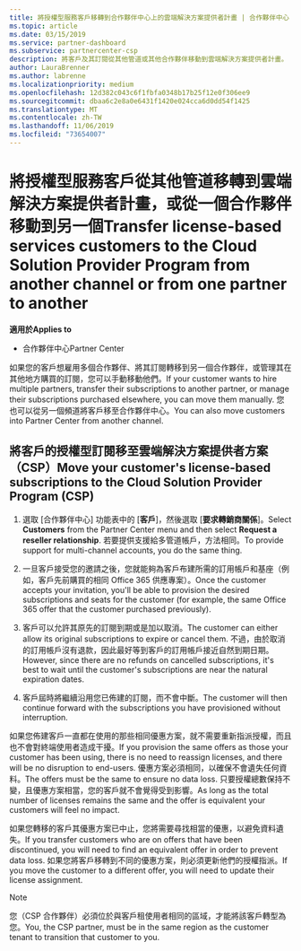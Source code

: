 ```yaml
---
title: 將授權型服務客戶移轉到合作夥伴中心上的雲端解決方案提供者計畫 | 合作夥伴中心
ms.topic: article
ms.date: 03/15/2019
ms.service: partner-dashboard
ms.subservice: partnercenter-csp
description: 將客戶及其訂閱從其他管道或其他合作夥伴移動到雲端解決方案提供者計畫。
author: LauraBrenner
ms.author: labrenne
ms.localizationpriority: medium
ms.openlocfilehash: 12d382c043c6f1fbfa0348b17b25f12e0f306ee9
ms.sourcegitcommit: dbaa6c2e8a0e6431f1420e024cca6d0dd54f1425
ms.translationtype: MT
ms.contentlocale: zh-TW
ms.lasthandoff: 11/06/2019
ms.locfileid: "73654007"
---
```

# <a name="transfer-license-based-services-customers-to-the-cloud-solution-provider-program-from-another-channel-or-from-one-partner-to-another"></a><span data-ttu-id="386e8-103">將授權型服務客戶從其他管道移轉到雲端解決方案提供者計畫，或從一個合作夥伴移動到另一個</span><span class="sxs-lookup"><span data-stu-id="386e8-103">Transfer license-based services customers to the Cloud Solution Provider Program from another channel or from one partner to another</span></span>

<span data-ttu-id="386e8-104">**適用於**</span><span class="sxs-lookup"><span data-stu-id="386e8-104">**Applies to**</span></span>

-  <span data-ttu-id="386e8-105">合作夥伴中心</span><span class="sxs-lookup"><span data-stu-id="386e8-105">Partner Center</span></span>

<span data-ttu-id="386e8-106">如果您的客戶想雇用多個合作夥伴、將其訂閱轉移到另一個合作夥伴，或管理其在其他地方購買的訂閱，您可以手動移動他們。</span><span class="sxs-lookup"><span data-stu-id="386e8-106">If your customer wants to hire multiple partners, transfer their subscriptions to another partner, or manage their subscriptions purchased elsewhere, you can move them manually.</span></span> <span data-ttu-id="386e8-107">您也可以從另一個頻道將客戶移至合作夥伴中心。</span><span class="sxs-lookup"><span data-stu-id="386e8-107">You can also move customers into Partner Center from another channel.</span></span>

## <a name="move-your-customers-license-based-subscriptions-to-the-cloud-solution-provider-program-csp"></a><span data-ttu-id="386e8-108">將客戶的授權型訂閱移至雲端解決方案提供者方案（CSP）</span><span class="sxs-lookup"><span data-stu-id="386e8-108">Move your customer's license-based subscriptions to the Cloud Solution Provider Program (CSP)</span></span>

1. <span data-ttu-id="386e8-109">選取 [合作夥伴中心] 功能表中的 [**客戶**]，然後選取 [**要求轉銷商關係**]。</span><span class="sxs-lookup"><span data-stu-id="386e8-109">Select **Customers** from the Partner Center menu and then select **Request a reseller relationship**.</span></span> <span data-ttu-id="386e8-110">若要提供支援給多管道帳戶，方法相同。</span><span class="sxs-lookup"><span data-stu-id="386e8-110">To provide support for multi-channel accounts, you do the same thing.</span></span>

2.  <span data-ttu-id="386e8-111">一旦客戶接受您的邀請之後，您就能夠為客戶布建所需的訂用帳戶和基座（例如，客戶先前購買的相同 Office 365 供應專案）。</span><span class="sxs-lookup"><span data-stu-id="386e8-111">Once the customer accepts your invitation, you'll be able to provision the desired subscriptions and seats for the customer (for example, the same Office 365 offer that the customer purchased previously).</span></span>

3. <span data-ttu-id="386e8-112">客戶可以允許其原先的訂閱到期或是加以取消。</span><span class="sxs-lookup"><span data-stu-id="386e8-112">The customer can either allow its original subscriptions to expire or cancel them.</span></span> <span data-ttu-id="386e8-113">不過，由於取消的訂用帳戶沒有退款，因此最好等到客戶的訂用帳戶接近自然到期日期。</span><span class="sxs-lookup"><span data-stu-id="386e8-113">However, since there are no refunds on cancelled subscriptions, it's best to wait until the customer's subscriptions are near the natural expiration dates.</span></span>

4. <span data-ttu-id="386e8-114">客戶屆時將繼續沿用您已佈建的訂閱，而不會中斷。</span><span class="sxs-lookup"><span data-stu-id="386e8-114">The customer will then continue forward with the subscriptions you have provisioned without interruption.</span></span>


<span data-ttu-id="386e8-115">如果您佈建客戶一直都在使用的那些相同優惠方案，就不需要重新指派授權，而且也不會對終端使用者造成干擾。</span><span class="sxs-lookup"><span data-stu-id="386e8-115">If you provision the same offers as those your customer has been using, there is no need to reassign licenses, and there will be no disruption to end-users.</span></span> <span data-ttu-id="386e8-116">優惠方案必須相同，以確保不會遺失任何資料。</span><span class="sxs-lookup"><span data-stu-id="386e8-116">The offers must be the same to ensure no data loss.</span></span> <span data-ttu-id="386e8-117">只要授權總數保持不變，且優惠方案相當，您的客戶就不會覺得受到影響。</span><span class="sxs-lookup"><span data-stu-id="386e8-117">As long as the total number of licenses remains the same and the offer is equivalent your customers will feel no impact.</span></span>

<span data-ttu-id="386e8-118">如果您轉移的客戶其優惠方案已中止，您將需要尋找相當的優惠，以避免資料遺失。</span><span class="sxs-lookup"><span data-stu-id="386e8-118">If you transfer customers who are on offers that have been discontinued, you will need to find an equivalent offer in order to prevent data loss.</span></span> <span data-ttu-id="386e8-119">如果您將客戶移轉到不同的優惠方案，則必須更新他們的授權指派。</span><span class="sxs-lookup"><span data-stu-id="386e8-119">If you move the customer to a different offer, you will need to update their license assignment.</span></span>

>[!NOTE]
><span data-ttu-id="386e8-120">您（CSP 合作夥伴）必須位於與客戶租使用者相同的區域，才能將該客戶轉型為您。</span><span class="sxs-lookup"><span data-stu-id="386e8-120">You, the CSP partner, must be in the same region as the customer tenant to transition that customer to you.</span></span> 



